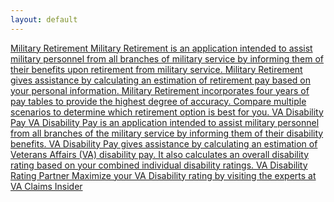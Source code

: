 ```yaml
---
layout: default
---
```


<a class="app-summary" href="/military-retire-app">
    <span class="app-summary-header">
        Military Retirement
    </span>
    <span class="app-hero">
        <span class="app-icon app-icon-military-retire"></span>
        <span class="app-description app-summary-description">
            Military Retirement is an application intended to assist military personnel from all branches of military service by informing them of their benefits upon retirement from military service. Military Retirement gives assistance by calculating an estimation of retirement pay based on your personal information. Military Retirement incorporates four years of pay tables to provide the highest degree of accuracy. Compare multiple scenarios to determine which retirement option is best for you.
        </span>
    </span>
</a>

<a class="app-summary" href="/va-disability-pay-app">
    <span class="app-summary-header">
        VA Disability Pay
    </span>
    <span class="app-hero">
        <span class="app-icon app-icon-va-disability"></span>
        <span class="app-description app-summary-description">
            VA Disability Pay is an application intended to assist military personnel from all branches of the military service by informing them of their disability benefits. VA Disability Pay gives assistance by calculating an estimation of Veterans Affairs (VA) disability pay. It also calculates an overall disability rating based on your combined individual disability ratings.
        </span>
    </span>
</a>

<a class="app-summary" href="https://vaclaimsinsider.clickfunnels.com/veteran-intake-data28102639" target="_blank">
    <span class="app-summary-header">
        VA Disability Rating Partner
    </span>
    <span class="app-hero">
        <span class="app-description app-summary-description">
            Maximize your VA Disability rating by visiting the experts at VA Claims Insider
        </span>
    </span>
</a>
